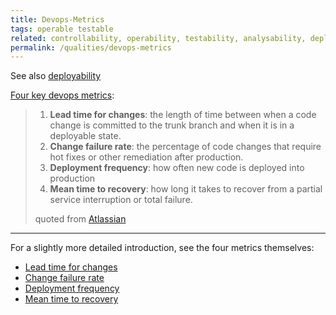 ```yaml
---
title: Devops-Metrics
tags: operable testable
related: controllability, operability, testability, analysability, deployability
permalink: /qualities/devops-metrics
---
```


See also [deployability](/qualities/deployability)

[Four key devops metrics](https://www.atlassian.com/devops/frameworks/devops-metrics):


>1. **Lead time for changes**: the length of time between when a code change is committed to the trunk branch and when it is in a deployable state. 
>1. **Change failure rate**: the percentage of code changes that require hot fixes or other remediation after production. 
>1. **Deployment frequency**: how often new code is deployed into production  
>1. **Mean time to recovery**: how long it takes to recover from a partial service interruption or total failure.
>
>quoted from [Atlassian](https://www.atlassian.com/devops/frameworks/devops-metrics)

<hr class="with-no-margin"/>

For a slightly more detailed introduction, see the four metrics themselves:

* [Lead time for changes](/qualities/lead-time-for-changes)
* [Change failure rate](/qualities/change-failure-rate)
* [Deployment frequency](/qualities/deployment-frequency)
* [Mean time to recovery](/qualities/mean-time-to-recovery)


